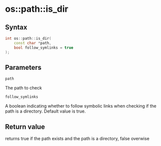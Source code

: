 <h1>os::path::is_dir</h1>
<h2>Syntax</h2>

```C++
int os::path::is_dir(
    const char *path,
    bool follow_symlinks = true
);
```

<h2>Parameters</h2>

`path`

The path to check

`follow_symlinks`

A boolean indicating whether to follow symbolic
links when checking if the path is a directory.
Default value is true.

<h2>Return value</h2>

returns true if the path exists and the path is a directory, false overwise
